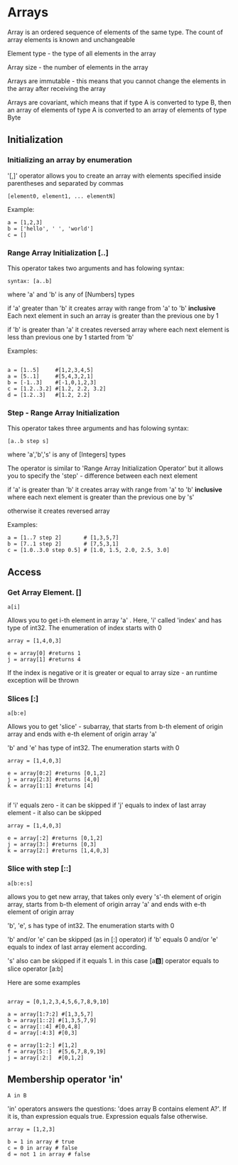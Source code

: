 
# Arrays

Array is an ordered sequence of elements of the same type. The count of array elements is known and unchangeable

Element type - the type of all elements in the array

Array size - the number of elements in the array

Arrays are immutable - this means that you cannot change the elements in the array after receiving the array

Arrays are covariant, which means that if type A is converted to type B, then an array of elements of type A is converted to an array of elements of type Byte

## Initialization

### Initializing an array by enumeration  

'[,]'  operator allows you to create an array with elements specified inside parentheses and separated by commas 

```
[element0, element1, ... elementN]
```
Example:
```
a = [1,2,3]
b = ['hello', ' ', 'world']
c = []
```

### Range Array Initialization  [..]

This operator takes two arguments and has folowing syntax:
```
syntax: [a..b] 
```
where 'a' and 'b' is any of [Numbers] types

if 'a' greater than 'b' it creates array with range from 'a' to 'b' **inclusive** 
Each next element in such an array is greater than the previous one by 1

if 'b' is greater than 'a' it creates reversed array where each next element is less than previous one by 1 started from 'b'

Examples:
```

a = [1..5]     #[1,2,3,4,5]
a = [5..1]     #[5,4,3,2,1]
b = [-1..3]    #[-1,0,1,2,3]
c = [1.2..3.2] #[1.2, 2.2, 3.2]
d = [1.2..3]   #[1.2, 2.2] 
```

### Step - Range Array Initialization  

This operator takes three arguments and has folowing syntax:
```
[a..b step s] 
```
where 'a','b','s' is any of [Integers] types

The operator is similar to 'Range Array Initialization Operator' but it allows you to specify the 'step' - difference between each next element

if 'a' is greater than 'b' it creates array with range from 'a' to 'b' **inclusive** where each next element is greater than the previous one by 's'

otherwise it creates reversed array 

Examples:
```
a = [1..7 step 2]       # [1,3,5,7]
b = [7..1 step 2]       # [7,5,3,1]
c = [1.0..3.0 step 0.5] # [1.0, 1.5, 2.0, 2.5, 3.0]
```

## Access

### Get Array Element. []  

```
a[i]
```
Allows you to get i-th element in array 'a' . 
Here, 'i' called 'index' and has type of int32.
The enumeration of index starts with 0 

```
array = [1,4,0,3]

e = array[0] #returns 1
j = array[1] #returns 4

``` 

If the index is negative or it is greater or equal to array size - an runtime exception will be thrown 

### Slices  [:]   

```
a[b:e] 
```

Allows you to get 'slice' - subarray, that starts from b-th element of origin array and ends with e-th element of origin array 'a'

'b' and 'e' has type of int32. The enumeration starts with 0

```
array = [1,4,0,3]

e = array[0:2] #returns [0,1,2]
j = array[2:3] #returns [4,0]
k = array[1:1] #returns [4]


``` 

if 'i' equals zero - it can be skipped
if 'j' equals to index of last array element - it also can be skipped

```
array = [1,4,0,3]

e = array[:2] #returns [0,1,2]
j = array[3:] #returns [0,3]
k = array[2:] #returns [1,4,0,3]

``` 
### Slice with step [::] 

```
a[b:e:s]
```
allows you to get new array, that takes only every 's'-th element of origin array, starts from b-th element of origin array 'a' and ends with e-th element of origin array

'b', 'e', s has type of int32. The enumeration starts with 0

'b' and/or 'e' can be skipped (as in [:] operator) if 'b' equals 0 and/or 'e' equals to index of last array element according.

's' also can be skipped if it equals 1. in this case [a:b:] operator equals to slice operator [a:b]


Here are some examples
```

array = [0,1,2,3,4,5,6,7,8,9,10]

a = array[1:7:2] #[1,3,5,7]
b = array[1::2] #[1,3,5,7,9]
c = array[::4] #[0,4,8]
d = array[:4:3] #[0,3]

e = array[1:2:] #[1,2]
f = array[5::]  #[5,6,7,8,9,19]
j = array[:2:]  #[0,1,2]
``` 

## Membership operator 'in'
```
A in B
```
'in' operators answers the questions: 'does array B contains element A?'. 
If it is, than expression equals true. Expression equals false otherwise.

```
array = [1,2,3]

b = 1 in array # true
c = 0 in array # false
d = not 1 in array # false

```

